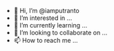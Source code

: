 - 👋 Hi, I’m @iamputranto
- 👀 I’m interested in ...
- 🌱 I’m currently learning ...
- 💞️ I’m looking to collaborate on ...
- 📫 How to reach me ...

<!---
iamputranto/iamputranto is a ✨ special ✨ repository because its `README.md` (this file) appears on your GitHub profile.
You can click the Preview link to take a look at your changes.
--->
